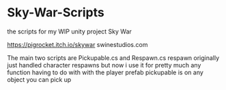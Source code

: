 # Sky-War-Scripts
the scripts for my WIP unity project Sky War

https://pigrocket.itch.io/skywar
swinestudios.com

The main two scripts are Pickupable.cs and Respawn.cs
respawn originally just handled character respawns but now i use it for pretty much any function having to do with with the player prefab
pickupable is on any object you can pick up
